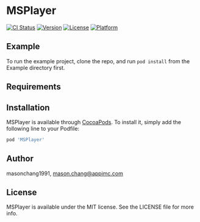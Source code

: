 # MSPlayer

[![CI Status](http://img.shields.io/travis/masonchang1991/MSPlayer.svg?style=flat)](https://travis-ci.org/masonchang1991/MSPlayer)
[![Version](https://img.shields.io/cocoapods/v/MSPlayer.svg?style=flat)](http://cocoapods.org/pods/MSPlayer)
[![License](https://img.shields.io/cocoapods/l/MSPlayer.svg?style=flat)](http://cocoapods.org/pods/MSPlayer)
[![Platform](https://img.shields.io/cocoapods/p/MSPlayer.svg?style=flat)](http://cocoapods.org/pods/MSPlayer)

## Example

To run the example project, clone the repo, and run `pod install` from the Example directory first.

## Requirements

## Installation

MSPlayer is available through [CocoaPods](http://cocoapods.org). To install
it, simply add the following line to your Podfile:

```ruby
pod 'MSPlayer'
```

## Author

masonchang1991, mason.chang@appimc.com

## License

MSPlayer is available under the MIT license. See the LICENSE file for more info.
